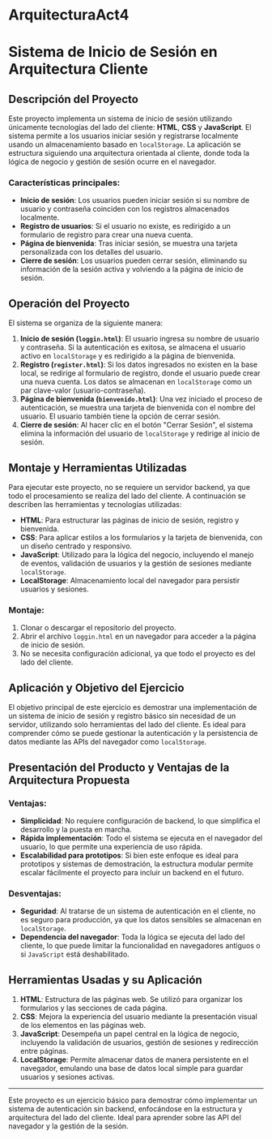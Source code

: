 # ArquitecturaAct4 


# Sistema de Inicio de Sesión en Arquitectura Cliente

## Descripción del Proyecto

Este proyecto implementa un sistema de inicio de sesión utilizando únicamente tecnologías del lado del cliente: **HTML**, **CSS** y **JavaScript**. El sistema permite a los usuarios iniciar sesión y registrarse localmente usando un almacenamiento basado en `localStorage`. La aplicación se estructura siguiendo una arquitectura orientada al cliente, donde toda la lógica de negocio y gestión de sesión ocurre en el navegador.

### Características principales:

- **Inicio de sesión**: Los usuarios pueden iniciar sesión si su nombre de usuario y contraseña coinciden con los registros almacenados localmente.
- **Registro de usuarios**: Si el usuario no existe, es redirigido a un formulario de registro para crear una nueva cuenta.
- **Página de bienvenida**: Tras iniciar sesión, se muestra una tarjeta personalizada con los detalles del usuario.
- **Cierre de sesión**: Los usuarios pueden cerrar sesión, eliminando su información de la sesión activa y volviendo a la página de inicio de sesión.

## Operación del Proyecto

El sistema se organiza de la siguiente manera:

1. **Inicio de sesión (`loggin.html`)**: El usuario ingresa su nombre de usuario y contraseña. Si la autenticación es exitosa, se almacena el usuario activo en `localStorage` y es redirigido a la página de bienvenida.
2. **Registro (`register.html`)**: Si los datos ingresados no existen en la base local, se redirige al formulario de registro, donde el usuario puede crear una nueva cuenta. Los datos se almacenan en `localStorage` como un par clave-valor (usuario-contraseña).
3. **Página de bienvenida (`bienvenido.html`)**: Una vez iniciado el proceso de autenticación, se muestra una tarjeta de bienvenida con el nombre del usuario. El usuario también tiene la opción de cerrar sesión.
4. **Cierre de sesión**: Al hacer clic en el botón "Cerrar Sesión", el sistema elimina la información del usuario de `localStorage` y redirige al inicio de sesión.

## Montaje y Herramientas Utilizadas

Para ejecutar este proyecto, no se requiere un servidor backend, ya que todo el procesamiento se realiza del lado del cliente. A continuación se describen las herramientas y tecnologías utilizadas:

- **HTML**: Para estructurar las páginas de inicio de sesión, registro y bienvenida.
- **CSS**: Para aplicar estilos a los formularios y la tarjeta de bienvenida, con un diseño centrado y responsivo.
- **JavaScript**: Utilizado para la lógica del negocio, incluyendo el manejo de eventos, validación de usuarios y la gestión de sesiones mediante `localStorage`.
- **LocalStorage**: Almacenamiento local del navegador para persistir usuarios y sesiones.

### Montaje:

1. Clonar o descargar el repositorio del proyecto.
2. Abrir el archivo `loggin.html` en un navegador para acceder a la página de inicio de sesión.
3. No se necesita configuración adicional, ya que todo el proyecto es del lado del cliente.

## Aplicación y Objetivo del Ejercicio

El objetivo principal de este ejercicio es demostrar una implementación de un sistema de inicio de sesión y registro básico sin necesidad de un servidor, utilizando solo herramientas del lado del cliente. Es ideal para comprender cómo se puede gestionar la autenticación y la persistencia de datos mediante las APIs del navegador como `localStorage`.

## Presentación del Producto y Ventajas de la Arquitectura Propuesta

### Ventajas:
- **Simplicidad**: No requiere configuración de backend, lo que simplifica el desarrollo y la puesta en marcha.
- **Rápida implementación**: Todo el sistema se ejecuta en el navegador del usuario, lo que permite una experiencia de uso rápida.
- **Escalabilidad para prototipos**: Si bien este enfoque es ideal para prototipos y sistemas de demostración, la estructura modular permite escalar fácilmente el proyecto para incluir un backend en el futuro.

### Desventajas:
- **Seguridad**: Al tratarse de un sistema de autenticación en el cliente, no es seguro para producción, ya que los datos sensibles se almacenan en `localStorage`.
- **Dependencia del navegador**: Toda la lógica se ejecuta del lado del cliente, lo que puede limitar la funcionalidad en navegadores antiguos o si `JavaScript` está deshabilitado.

## Herramientas Usadas y su Aplicación

1. **HTML**: Estructura de las páginas web. Se utilizó para organizar los formularios y las secciones de cada página.
2. **CSS**: Mejora la experiencia del usuario mediante la presentación visual de los elementos en las páginas web.
3. **JavaScript**: Desempeña un papel central en la lógica de negocio, incluyendo la validación de usuarios, gestión de sesiones y redirección entre páginas.
4. **LocalStorage**: Permite almacenar datos de manera persistente en el navegador, emulando una base de datos local simple para guardar usuarios y sesiones activas.

---

Este proyecto es un ejercicio básico para demostrar cómo implementar un sistema de autenticación sin backend, enfocándose en la estructura y arquitectura del lado del cliente. Ideal para aprender sobre las API del navegador y la gestión de la sesión.

